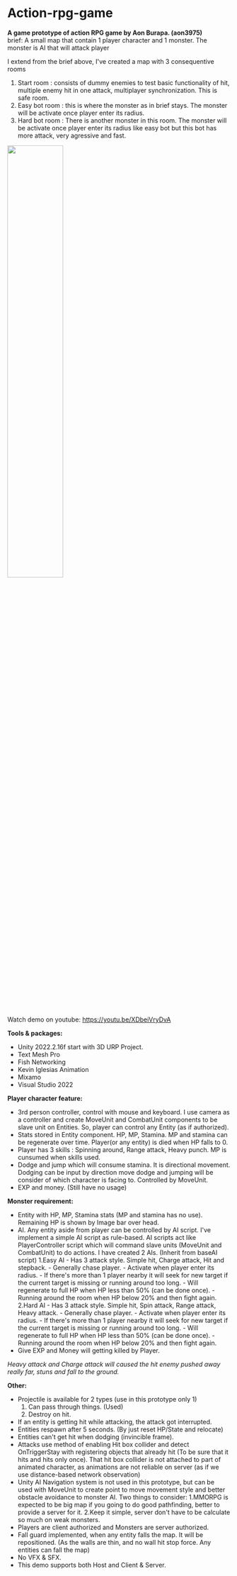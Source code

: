 # Action-rpg-game

**A game prototype of action RPG game by Aon Burapa. (aon3975)** <br>
brief: A small map that contain 1 player character and 1 monster. The monster is AI that will attack player

I extend from the brief above, I've created a map with 3 consequentive rooms
1. Start room : consists of dummy enemies to test basic functionality of hit, multiple enemy hit in one attack, multiplayer synchronization. This is safe room.
2. Easy bot room : this is where the monster as in brief stays. The monster will be activate once
player enter its radius.
3. Hard bot room : There is another monster in this room. The monster will be activate once
player enter its radius like easy bot but this bot has more attack, very agressive and fast.

<img src="https://github.com/aonzav1/action-rpg-game/assets/47867831/62ded0e9-4817-4367-9b4e-d94aa28008d1" width="50%">

Watch demo on youtube:
https://youtu.be/XDbeiVryDvA

**Tools & packages:**
- Unity 2022.2.16f start with 3D URP Project.
- Text Mesh Pro
- Fish Networking
- Kevin Iglesias Animation
- Mixamo
- Visual Studio 2022

**Player character feature:**
- 3rd person controller, control with mouse and keyboard. I use camera as a controller and create
MoveUnit and CombatUnit components to be slave unit on Entities. So, player can control any Entity (as if authorized).
- Stats stored in Entity component. HP, MP, Stamina. MP and stamina can be regenerate over time.
Player(or any entity) is died when HP falls to 0.
- Player has 3 skills : Spinning around, Range attack, Heavy punch. MP is cunsumed when skills used.
- Dodge and jump which will consume stamina. It is directional movement. Dodging can be input by
direction move dodge and jumping will be consider of which character is facing to. Controlled by
MoveUnit.
- EXP and money. (Still have no usage)

**Monster requirement:**
- Entity with HP, MP, Stamina stats (MP and stamina has no use). Remaining HP is shown by Image bar over head.
- AI. Any entity aside from player can be controlled by AI script. I've implement a simple AI
 script as rule-based. AI scripts act like PlayerController script which will command slave units
(MoveUnit and CombatUnit) to do actions. I have created 2 AIs. (Inherit from baseAI script)
	1.Easy AI
		- Has 3 attack style. Simple hit, Charge attack, Hit and stepback.
		- Generally chase player.
		- Activate when player enter its radius.
		- If there's more than 1 player nearby it will seek for new target if the current target is missing or running around too long.
		- Will regenerate to full HP when HP less than 50% (can be done once).
		- Running around the room when HP below 20% and then fight again.
	2.Hard AI
		- Has 3 attack style. Simple hit, Spin attack, Range attack, Heavy attack.
		- Generally chase player.
		- Activate when player enter its radius.
		- If there's more than 1 player nearby it will seek for new target if the current target is missing or running around too long.
		- Will regenerate to full HP when HP less than 50% (can be done once).
		- Running around the room when HP below 20% and then fight again.
- Give EXP and Money will getting killed by Player.

*Heavy attack and Charge attack will caused the hit enemy pushed away really far, stuns and fall to the ground.*

**Other:**
- Projectile is available for 2 types (use in this prototype only 1)
	1. Can pass through things. (Used)
	2. Destroy on hit.
- If an entity is getting hit while attacking, the attack got interrupted.
- Entities respawn after 5 seconds. (By just reset HP/State and relocate)
- Entities can't get hit when dodging (invincible frame).
- Attacks use method of enabling Hit box collider and detect OnTriggerStay with registering objects that already hit (To be sure that it hits and hits only once). That hit box collider is not attached to part of animated character, as animations are not reliable on server (as if we use distance-based network observation)
- Unity AI Navigation system is not used in this prototype, but can be used with MoveUnit to create point to move movement style and better obstacle avoidance to monster AI. Two things to consider:
	1.MMORPG is expected to be big map if you going to do good pathfinding, better to provide a server for it.
	2.Keep it simple, server don't have to be calculate so much on weak monsters.
- Players are client authorized and Monsters are server authorized.
- Fall guard implemented, when any entity falls the map. It will be repositioned. (As the walls are thin, and no wall hit stop force. Any entities can fall the map)
- No VFX & SFX.
- This demo supports both Host and Client & Server.

